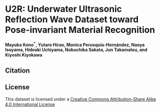 # U2R: Underwater Ultrasonic Reflection Wave Dataset toward Pose-invariant Material Recognition
#### Mayuka Kono<sup>*</sup>, Yutaro Hirao, Monica Perusquía-Hernández, Naoya Isoyama, Hideaki Uchiyama, Nobuchika Sakata, Jun Takamatsu, and Kiyoshi Kiyokawa
## Citation
## License
This dataset is licensed under a [Creative Commons Attribution-Share Alike 4.0 International License](https://creativecommons.org/licenses/by-sa/4.0/)

